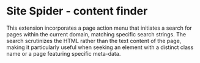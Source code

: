 # Site Spider - content finder


This extension incorporates a page action menu that initiates a search for pages within the current domain, matching specific search strings. The search scrutinizes the HTML rather than the text content of the page, making it particularly useful when seeking an element with a distinct class name or a page featuring specific meta-data.
